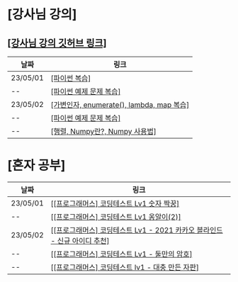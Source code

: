 # [강사님 강의]
## [[강사님 강의 깃허브 링크]](https://github.com/Youngpyoryu/Lecture_Note)
날짜  | 링크
-----|-----
23/05/01 | [[파이썬 복습]](https://colab.research.google.com/drive/1uWCNGjreqA5nJTS1hNPtLL6WC1-MQ8BZ?usp=sharing)
--       | [[파이썬 예제 문제 복습]](https://colab.research.google.com/drive/13mYOoE3zx-RdribVoGDUXtCb1Wo6n2pn?usp=sharing)
23/05/02 | [[가변인자, enumerate(), lambda, map 복습]](https://colab.research.google.com/drive/1LTjACyhi0tK0eGXU1BTlFTH1njYC63bi?usp=sharing)
--      | [[파이썬 예제 문제 복습]](https://colab.research.google.com/drive/1ZbBwUsq7q-cVd_uesOAPWrkBL9ETLb0x?usp=sharing)
--      | [[행렬, Numpy란?, Numpy 사용법]](https://colab.research.google.com/drive/1bi6TQPAIg834Qmu80StrxB7Tr6deqtDP?usp=sharing)


# [혼자 공부]
날짜 | 링크
----|----
23/05/01 | [[[프로그래머스] 코딩테스트 Lv1 숫자 짝꿍]](https://velog.io/@wonjun12/%ED%94%84%EB%A1%9C%EA%B7%B8%EB%9E%98%EB%A8%B8%EC%8A%A4-230428-Python-%EC%BD%94%EB%94%A9%ED%85%8C%EC%8A%A4%ED%8A%B8-Lv1-%EC%88%AB%EC%9E%90-%EC%A7%9D%EA%BF%8D)
--       | [[[프로그래머스] 코딩테스트 Lv1 옹알이(2)]](https://velog.io/@wonjun12/%ED%94%84%EB%A1%9C%EA%B7%B8%EB%9E%98%EB%A8%B8%EC%8A%A4-230428-Python-%EC%BD%94%EB%94%A9%ED%85%8C%EC%8A%A4%ED%8A%B8-Lv1-%EC%98%B9%EC%95%8C%EC%9D%B42)
23/05/02 | [[[프로그래머스] 코딩테스트 Lv1 - 2021 카카오 블라인드 - 신규 아이디 추천]](https://velog.io/@wonjun12/%ED%94%84%EB%A1%9C%EA%B7%B8%EB%9E%98%EB%A8%B8%EC%8A%A4-230502-Python-Lv1-2021-%EC%B9%B4%EC%B9%B4%EC%98%A4-%EB%B8%94%EB%9D%BC%EC%9D%B8%EB%93%9C-%EC%8B%A0%EA%B7%9C-%EC%95%84%EC%9D%B4%EB%94%94-%EC%B6%94%EC%B2%9C)
--       | [[[프로그래머스] 코딩테스트 Lv1 - 둘만의 암호]](https://velog.io/@wonjun12/%ED%94%84%EB%A1%9C%EA%B7%B8%EB%9E%98%EB%A8%B8%EC%8A%A4-230502-Python-%EC%BD%94%EB%94%A9%ED%85%8C%EC%8A%A4%ED%8A%B8-Lv1-%EB%91%98%EB%A7%8C%EC%9D%98-%EC%95%94%ED%98%B8)
--       | [[[프로그래머스] 코딩테스트 lv1 - 대충 만든 자판]](https://velog.io/@wonjun12/%ED%94%84%EB%A1%9C%EA%B7%B8%EB%9E%98%EB%A8%B8%EC%8A%A4-230502-Python-%EC%BD%94%EB%94%A9%ED%85%8C%EC%8A%A4%ED%8A%B8-Lv1-%EB%8C%80%EC%B6%A9-%EB%A7%8C%EB%93%A0-%EC%9E%90%ED%8C%90)